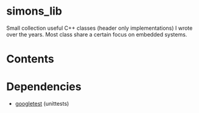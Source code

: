 # simons_lib
Small collection useful C++ classes (header only implementations) I wrote over the years.
Most class share a certain focus on embedded systems.

# Contents

# Dependencies
- [googletest](https://github.com/google/googletest) (unittests) 
